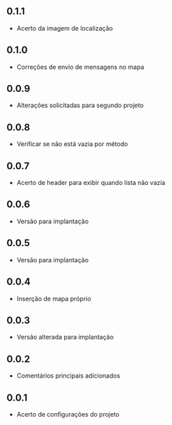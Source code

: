 ## 0.1.1

* Acerto da imagem de localização

## 0.1.0

* Correções de envio de mensagens no mapa

## 0.0.9

* Alterações solicitadas para segundo projeto

## 0.0.8

* Verificar se não está vazia por método

## 0.0.7

* Acerto de header para exibir quando lista não vazia

## 0.0.6

* Versão para implantação

## 0.0.5

* Versão para implantação

## 0.0.4

* Inserção de mapa próprio

## 0.0.3

* Versão alterada para implantação

## 0.0.2

* Comentários principais adicionados

## 0.0.1

* Acerto de configurações do projeto
